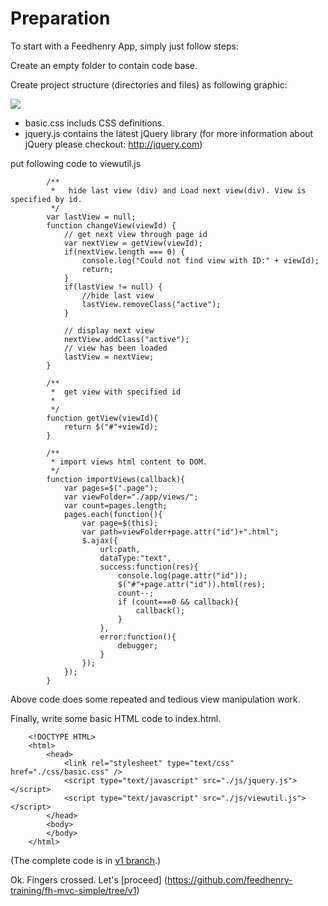# Preparation

To start with a Feedhenry App, simply just follow steps:

Create an empty folder to contain code base.

Create project structure (directories and files) as following graphic:

<img src="https://github.com/feedhenry-training/fh-mvc-simple/raw/v1/docs/structure.png"/>


* basic.css includs CSS definitions.
* jquery.js contains the latest jQuery library (for more information about jQuery please checkout: http://jquery.com)

put following code to viewutil.js

			
			/**
			 * 	 hide last view (div) and Load next view(div). View is specified by id.
			 */
			var lastView = null;
			function changeView(viewId) {
				// get next view through page id
				var nextView = getView(viewId);
				if(nextView.length === 0) {
					console.log("Could not find view with ID:" + viewId);
					return;
				}
				if(lastView != null) {
					//hide last view
					lastView.removeClass("active");
				}
			
				// display next view
				nextView.addClass("active");
				// view has been loaded
				lastView = nextView;
			}
			
			/**
			 *  get view with specified id
			 * 
			 */
			function getView(viewId){
				return $("#"+viewId);
			}
			
			/**
			 * import views html content to DOM.
			 */
			function importViews(callback){
				var pages=$(".page");
				var viewFolder="./app/views/";
				var count=pages.length;
				pages.each(function(){
					var page=$(this);
					var path=viewFolder+page.attr("id")+".html";
					$.ajax({
						url:path,
						dataType:"text",
						success:function(res){
							console.log(page.attr("id"));
							$("#"+page.attr("id")).html(res);
							count--;
							if (count===0 && callback){
								callback();
							}
						},
						error:function(){
							debugger;
						}
					});
				});
			}
			
Above code does some repeated and tedious view manipulation work.			
			
Finally, write some basic HTML code to index.html.

		<!DOCTYPE HTML>
		<html>
			<head>
				<link rel="stylesheet" type="text/css" href="./css/basic.css" />
				<script type="text/javascript" src="./js/jquery.js"></script>
				<script type="text/javascript" src="./js/viewutil.js"></script>
			</head>
			<body>
			</body>
		</html>

			

(The complete code is in <a href="https://github.com/feedhenry-training/fh-mvc-simple/tree/v1">v1 branch</a>.)

Ok. Fingers crossed. Let's [proceed] (https://github.com/feedhenry-training/fh-mvc-simple/tree/v1) 

